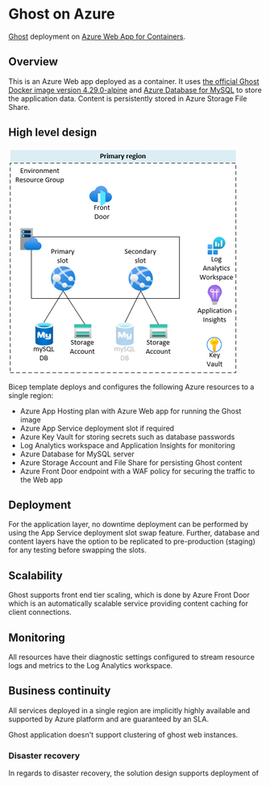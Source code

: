 # Ghost on Azure

[Ghost](https://ghost.org/) deployment on [Azure Web App for Containers](https://azure.microsoft.com/en-us/services/app-service/containers/).

## Overview

This is an Azure Web app deployed as a container. It uses [the official Ghost Docker image version 4.29.0-alpine](https://hub.docker.com/_/ghost) and [Azure Database for MySQL](https://azure.microsoft.com/en-us/services/mysql/) to store the application data. Content is persistently stored in Azure Storage File Share.

## High level design

![EnableActivityLog-Compliance](docs/hld.png)

Bicep template deploys and configures the following Azure resources to a single region:

* Azure App Hosting plan with Azure Web app for running the Ghost image
* Azure App Service deployment slot if required
* Azure Key Vault for storing secrets such as database passwords
* Log Analytics workspace and Application Insights for monitoring
* Azure Database for MySQL server
* Azure Storage Account and File Share for persisting Ghost content
* Azure Front Door endpoint with a WAF policy for securing the traffic to the Web app

## Deployment

For the application layer, no downtime deployment can be performed by using the App Service deployment slot swap feature.
Further, database and content layers have the option to be replicated to pre-production (staging) for any testing before swapping the slots.

## Scalability

Ghost supports front end tier scaling, which is done by Azure Front Door which is an automatically scalable service providing content caching for client connections.

## Monitoring

All resources have their diagnostic settings configured to stream resource logs and metrics to the Log Analytics workspace.

## Business continuity

All services deployed in a single region are implicitly highly available and supported by Azure platform and are guaranteed by an SLA.

Ghost application doesn't support clustering of ghost web instances.

### Disaster recovery

In regards to disaster recovery, the solution design supports deployment of 